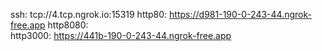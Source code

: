 ssh: tcp://4.tcp.ngrok.io:15319 
http80: https://d981-190-0-243-44.ngrok-free.app 
http8080:  
http3000: https://441b-190-0-243-44.ngrok-free.app 
